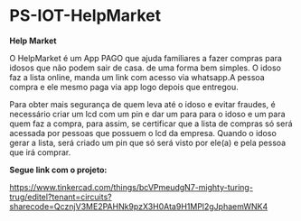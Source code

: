 # PS-IOT-HelpMarket
<b>Help Market</b>

O HelpMarket é um App PAGO que ajuda familiares a fazer compras para idosos que não podem sair de casa. de uma forma bem simples.
O idoso faz a lista online, manda um link com acesso via whatsapp.A pessoa compra e ele mesmo paga via app logo depois que entregou. 
<p>Para obter mais segurança de quem leva até o idoso e evitar fraudes, é necessário criar um lcd com um pin e dar um para para o idoso e um para quem faz a compra, para assim, se certificar que a lista de compras só será acessada por pessoas que possuem o lcd da empresa. Quando o idoso gerar a lista, será criado um pin que só será visto por ele(a) e pela pessoa que irá comprar.</p>

<b>Segue link com o projeto:</b>

https://www.tinkercad.com/things/bcVPmeudgN7-mighty-turing-trug/editel?tenant=circuits?sharecode=QcznjV3ME2PAHNk9pzX3H0Ata9H1MPl2gJphaemWNK4
